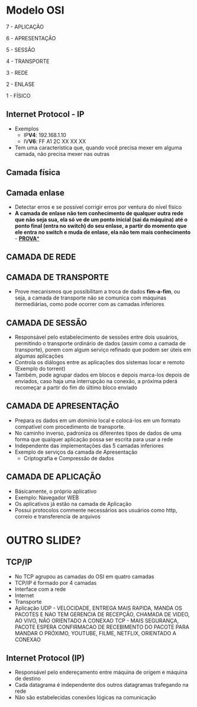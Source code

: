 # Modelo OSI
7 - APLICAÇÃO

6 - APRESENTAÇÃO

5 - SESSÃO

4 - TRANSPORTE

3 - REDE

2 - ENLASE

1 - FÍSICO
 
## Internet Protocol - IP
* Exemplos
  * IP**V4**: 192.168.1.10
  * IV**V6**: FF A1 2C XX XX XX
* Tem uma característica que, quando você precisa mexer em alguma camada, não precisa mexer nas outras

## Camada física

## Camada enlase
* Detectar erros e se possível corrigir erros por ventura do nível físico
* **A camada de enlase não tem conhecimento de qualquer outra rede que não seja sua, ela só ve de um ponto inicial (sai da máquina) até o ponto final (entra no switch) do seu enlase, a partir do momento que ele entra no switch e muda  de enlase, ela não tem mais conhecimento** - <ins>**PROVA***</ins>

## CAMADA DE REDE

## CAMADA DE TRANSPORTE
* Prove mecanismos que possibilitam a troca de dados **fim-a-fim**, ou seja, a camada de transporte não se comunica com máquinas itermediárias, como pode ocorrer com as camadas inferiores

## CAMADA DE SESSÃO
* Responsável pelo estabelecimento de sessões entre dois usuários, permitindo o transporte ordinário de dados (assim como a camada de transporte), porem com algum serviço refinado que podem ser úteis em algumas aplicações
* Controla os diálogos entre as aplicações dos sistemas locar e remoto (Exemplo do torrent)
* Também, pode agrupar dados em blocos e depois marca-los depois de enviados, caso haja uma interrupção na conexão, a próxima pderá recomeçar a partir do fim do último bloco enviado

## CAMADA DE APRESENTAÇÃO
* Prepara os dados em um domínio local e colocá-los em um formato compatível com procedimento de transporte.
* No caminho inverso, padroniza os diferentes tipos de dados de uma forma que qualquer aplicação possa ser  escrita para usar a rede
* Independente das implementações das 5 camadas inferiores
* Exemplo de serviços da camada de Apresentação
  * Criptografia e Compressão de dados
 
## CAMADA DE APLICAÇÃO
* Básicamente, o próprio aplicativo
* Exemplo: Navegador WEB
* Os aplicativos já estão na camada de Aplicação
* Possui protocolos commente necessários aos usuários como http, correio e transferencia de arquivos

# OUTRO SLIDE?

## TCP/IP
* No TCP agrupou as camadas do OSI em quatro camadas
* TCP/IP é formado por 4 camadas
 * Interface com a rede
 * Internet
 * Transporte
 * Aplicação
UDP - VELOCIDADE, ENTREGA MAIS RAPIDA, MANDA OS PACOTES E NAO TEM GERENCIA DE RECEPÇÃO, CHAMADA DE VIDEO, AO VIVO, NÃO ORIENTADO A CONEXAO
TCP - MAIS SEGURANÇA, PACOTE ESPERA CONFIRMACAO DE RECEBIMENTO DO PACOTE PARA MANDAR O PRÓXIMO, YOUTUBE, FILME, NETFLIX, ORIENTADO A CONEXAO

## Internet Protocol (IP)
* Responsável pelo endereçamento entre máquina de origem e máquina de destino
* Cada datagrama é independente dos outros datagramas trafegando na rede
 * Não são estabelecidas conexões lógicas na comunicação
